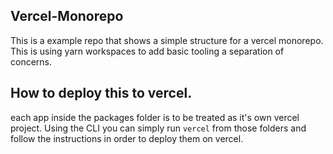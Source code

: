 ## Vercel-Monorepo

This is a example repo that shows a simple structure for a vercel monorepo. This is using yarn workspaces to add basic tooling a separation of concerns.

## How to deploy this to vercel.

each app inside the packages folder is to be treated as it's own vercel project. Using the CLI you can simply run `vercel` from those folders and follow the instructions in order to deploy them on vercel.
